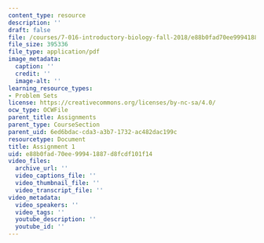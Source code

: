 ```yaml
---
content_type: resource
description: ''
draft: false
file: /courses/7-016-introductory-biology-fall-2018/e88b0fad70ee99941887d8fcdf101f14_MIT7_016F18PS1.pdf
file_size: 395336
file_type: application/pdf
image_metadata:
  caption: ''
  credit: ''
  image-alt: ''
learning_resource_types:
- Problem Sets
license: https://creativecommons.org/licenses/by-nc-sa/4.0/
ocw_type: OCWFile
parent_title: Assignments
parent_type: CourseSection
parent_uid: 6ed6bdac-cda3-a3b7-1732-ac482dac199c
resourcetype: Document
title: Assignment 1
uid: e88b0fad-70ee-9994-1887-d8fcdf101f14
video_files:
  archive_url: ''
  video_captions_file: ''
  video_thumbnail_file: ''
  video_transcript_file: ''
video_metadata:
  video_speakers: ''
  video_tags: ''
  youtube_description: ''
  youtube_id: ''
---
```


